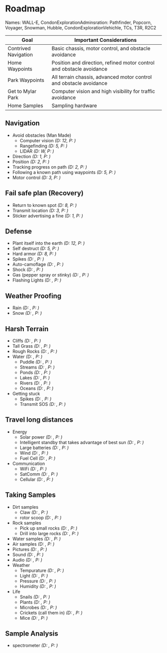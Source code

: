 # Roadmap

Names: WALL-E, CondonExplorationAdminsration: Pathfinder, Popcorn, Voyager, Snowman, Hubble, CondonExplorationVehichle, TCs, T3R, R2C2

Goal | Important Considerations
---- | ------------------------
Contrived Navigation | Basic chassis, motor control, and obstacle avoidance
Home Waypoints | Position and direction, refined motor control and obstacle avoidance
Park Waypoints | All terrain chassis, advanced motor control and obstacle avoidance
Get to Mylar Park | Computer vision and high visibility for traffic avoidance
Home Samples | Sampling hardware

## Navigation

* Avoid obstacles (Man Made)
  * Computer vision *(D: 12, P: )*
  * Rangefinding *(D: 5, P: )*
  * LIDAR *(D: W, P: )*
* Direction *(D: 1, P: )*
* Position *(D: 2, P: )*
* Tracking progress on path *(D: 2, P: )*
* Following a known path using waypoints *(D: 5, P: )*
* Motor control *(D: 3, P: )*

## Fail safe plan (Recovery)

* Return to known spot *(D: 8, P: )*
* Transmit location *(D: 3, P: )*
* Sticker advertising a fine *(D: 1, P: )*

## Defense

* Plant itself into the earth *(D: 12, P: )*
* Self destruct *(D: 5, P: )*
* Hard armor *(D: 8, P: )*
* Spikes *(D: , P: )*
* Auto-camoflage *(D: , P: )*
* Shock *(D: , P: )*
* Gas (pepper spray or stinky) *(D: , P: )*
* Flashing Lights *(D: , P: )*

## Weather Proofing

* Rain *(D: , P: )*
* Snow *(D: , P: )*

## Harsh Terrain

* Cliffs *(D: , P: )*
* Tall Grass *(D: , P: )*
* Rough Rocks *(D: , P: )*
* Water *(D: , P: )*
  * Puddle *(D: , P: )*
  * Streams *(D: , P: )*
  * Ponds *(D: , P: )*
  * Lakes *(D: , P: )*
  * Rivers *(D: , P: )*
  * Oceans *(D: , P: )*
* Getting stuck
  * Spikes *(D: , P: )*
  * Transmit SOS *(D: , P: )*

## Travel long distances

* Energy
  * Solar power *(D: , P: )*
  * Intelligent standby that takes advantage of best sun *(D: , P: )*
  * Large batteries *(D: , P: )*
  * Wind *(D: , P: )*
  * Fuel Cell *(D: , P: )*
* Communication
  * WiFi *(D: , P: )*
  * SatComm *(D: , P: )*
  * Cellular *(D: , P: )*

## Taking Samples

* Dirt samples
  * Claw *(D: , P: )*
  * rotor scoop *(D: , P: )*
* Rock samples
  * Pick up small rocks *(D: , P: )*
  * Drill into large rocks *(D: , P: )*
* Water samples *(D: , P: )*
* Air samples *(D: , P: )*
* Pictures *(D: , P: )*
* Sound *(D: , P: )*
* Audio *(D: , P: )*
* Weather
  * Tempurature *(D: , P: )*
  * Light *(D: , P: )*
  * Pressure *(D: , P: )*
  * Humidity *(D: , P: )*
* Life
  * Snails *(D: , P: )*
  * Plants *(D: , P: )*
  * Microbes *(D: , P: )*
  * Crickets (call them in) *(D: , P: )*
  * Mice *(D: , P: )*

## Sample Analysis

* spectrometer *(D: , P: )*

